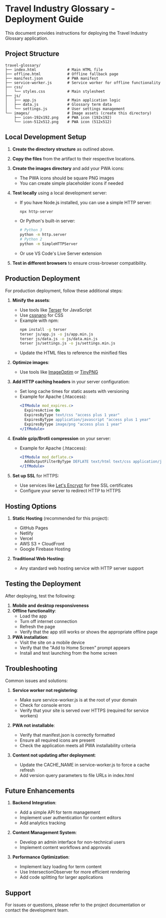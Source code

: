 # Travel Industry Glossary - Deployment Guide

This document provides instructions for deploying the Travel Industry Glossary application.

## Project Structure

```
travel-glossary/
├── index.html              # Main HTML file
├── offline.html            # Offline fallback page
├── manifest.json           # PWA manifest
├── service-worker.js       # Service worker for offline functionality
├── css/
│   └── styles.css          # Main stylesheet
├── js/
│   ├── app.js              # Main application logic
│   ├── data.js             # Glossary term data
│   └── settings.js         # User settings management
└── images/                 # Image assets (create this directory)
    ├── icon-192x192.png    # PWA icon (192x192)
    └── icon-512x512.png    # PWA icon (512x512)
```

## Local Development Setup

1. **Create the directory structure** as outlined above.

2. **Copy the files** from the artifact to their respective locations.

3. **Create the images directory** and add your PWA icons:
   - The PWA icons should be square PNG images
   - You can create simple placeholder icons if needed

4. **Test locally** using a local development server:
   - If you have Node.js installed, you can use a simple HTTP server:
     ```bash
     npx http-server
     ```
   - Or Python's built-in server:
     ```bash
     # Python 3
     python -m http.server
     # Python 2
     python -m SimpleHTTPServer
     ```
   - Or use VS Code's Live Server extension

5. **Test in different browsers** to ensure cross-browser compatibility.

## Production Deployment

For production deployment, follow these additional steps:

1. **Minify the assets**:
   - Use tools like [Terser](https://terser.org/) for JavaScript
   - Use [cssnano](https://cssnano.co/) for CSS
   - Example with npm:
     ```bash
     npm install -g terser
     terser js/app.js -o js/app.min.js
     terser js/data.js -o js/data.min.js
     terser js/settings.js -o js/settings.min.js
     ```
   - Update the HTML files to reference the minified files

2. **Optimize images**:
   - Use tools like [ImageOptim](https://imageoptim.com/) or [TinyPNG](https://tinypng.com/)

3. **Add HTTP caching headers** in your server configuration:
   - Set long cache times for static assets with versioning
   - Example for Apache (.htaccess):
     ```apache
     <IfModule mod_expires.c>
       ExpiresActive On
       ExpiresByType text/css "access plus 1 year"
       ExpiresByType application/javascript "access plus 1 year"
       ExpiresByType image/png "access plus 1 year"
     </IfModule>
     ```

4. **Enable gzip/Brotli compression** on your server:
   - Example for Apache (.htaccess):
     ```apache
     <IfModule mod_deflate.c>
       AddOutputFilterByType DEFLATE text/html text/css application/javascript
     </IfModule>
     ```

5. **Set up SSL** for HTTPS:
   - Use services like [Let's Encrypt](https://letsencrypt.org/) for free SSL certificates
   - Configure your server to redirect HTTP to HTTPS

## Hosting Options

1. **Static Hosting** (recommended for this project):
   - GitHub Pages
   - Netlify
   - Vercel
   - AWS S3 + CloudFront
   - Google Firebase Hosting

2. **Traditional Web Hosting**:
   - Any standard web hosting service with HTTP server support

## Testing the Deployment

After deploying, test the following:

1. **Mobile and desktop responsiveness**
2. **Offline functionality**:
   - Load the app
   - Turn off internet connection
   - Refresh the page
   - Verify that the app still works or shows the appropriate offline page
3. **PWA installation**:
   - Visit the site on a mobile device
   - Verify that the "Add to Home Screen" prompt appears
   - Install and test launching from the home screen

## Troubleshooting

Common issues and solutions:

1. **Service worker not registering**:
   - Make sure service-worker.js is at the root of your domain
   - Check for console errors
   - Verify that your site is served over HTTPS (required for service workers)

2. **PWA not installable**:
   - Verify that manifest.json is correctly formatted
   - Ensure all required icons are present
   - Check the application meets all PWA installability criteria

3. **Content not updating after deployment**:
   - Update the CACHE_NAME in service-worker.js to force a cache refresh
   - Add version query parameters to file URLs in index.html

## Future Enhancements

1. **Backend Integration**:
   - Add a simple API for term management
   - Implement user authentication for content editors
   - Add analytics tracking

2. **Content Management System**:
   - Develop an admin interface for non-technical users
   - Implement content workflows and approvals

3. **Performance Optimization**:
   - Implement lazy loading for term content
   - Use IntersectionObserver for more efficient rendering
   - Add code splitting for larger applications

## Support

For issues or questions, please refer to the project documentation or contact the development team.